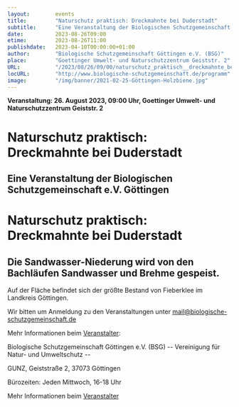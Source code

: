 ```yaml
---
layout:        events
title:         "Naturschutz praktisch: Dreckmahnte bei Duderstadt"
subtitle:      "Eine Veranstaltung der Biologischen Schutzgemeinschaft e.V. Göttingen"
date:          2023-08-26T09:00
etime:         2023-08-26T11:00
publishdate:   2023-04-10T00:00:00+01:00
author:        "Biologische Schutzgemeinschaft Göttingen e.V. (BSG)"
place:         "Goettinger Umwelt- und Naturschutzzentrum Geiststr. 2"
URL:           "/2023/08/26/09/00/naturschutz_praktisch__dreckmahnte_bei_duderstadt"
locURL:        "http://www.biologische-schutzgemeinschaft.de/programm"
image:         "/img/banner/2021-02-25-Göttingen-Holzbiene.jpg"
---
```


**Veranstaltung: 26. August 2023, 09:00 Uhr, Goettinger Umwelt- und Naturschutzzentrum Geiststr. 2**

Naturschutz praktisch: Dreckmahnte bei Duderstadt
===========

Eine Veranstaltung der Biologischen Schutzgemeinschaft e.V. Göttingen
-----------
Naturschutz praktisch: Dreckmahnte bei Duderstadt
=============

Die Sandwasser-Niederung wird von den Bachläufen Sandwasser und Brehme gespeist.
-------------

Auf der Fläche befindet sich der größte Bestand von Fieberklee im Landkreis Göttingen.


Wir bitten um Anmeldung zu den Veranstaltungen unter mail@biologische-schutzgemeinschaft.de

Mehr Informationen beim [Veranstalter](http://www.biologische-schutzgemeinschaft.de/programm.html):

Biologische Schutzgemeinschaft Göttingen e.V. (BSG)
-- Vereinigung für Natur- und Umweltschutz --

GUNZ, Geiststraße 2, 37073 Göttingen

Bürozeiten: Jeden Mittwoch, 16-18 Uhr

Mehr Informationen beim [Veranstalter](http://www.biologische-schutzgemeinschaft.de/programm)
